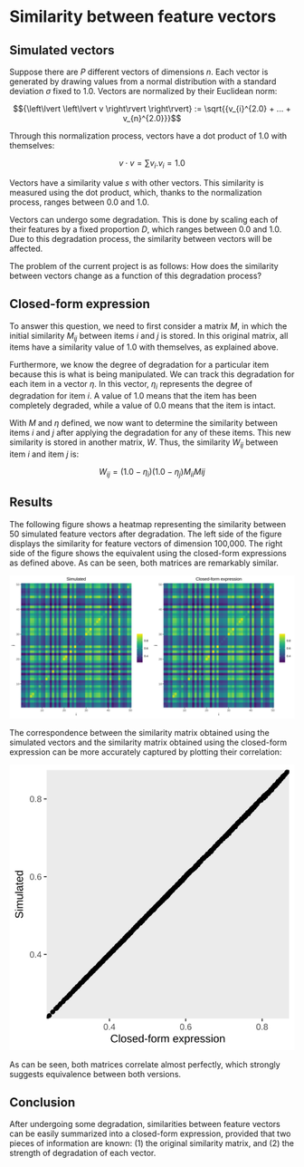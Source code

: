 # Similarity between feature vectors

## Simulated vectors

Suppose there are $P$ different vectors of dimensions $n$. Each vector is generated by drawing values from a normal distribution with a standard deviation $\sigma$ fixed to 1.0. Vectors are normalized by their Euclidean norm:

$${\left\lvert \left\lvert v \right\rvert \right\rvert}  := \sqrt{{v_{i}^{2.0} + ... + v_{n}^{2.0}}}$$

Through this normalization process, vectors have a dot product of 1.0 with themselves:

$$ v \cdot v = \sum{v_{i} . v_{i}} = 1.0 $$

Vectors have a similarity value $s$ with other vectors. This similarity is measured using the dot product, which, thanks to the normalization process, ranges between 0.0 and 1.0.

Vectors can undergo some degradation. This is done by scaling each of their features by a fixed proportion $D$, which ranges between 0.0 and 1.0. Due to this degradation process, the similarity between vectors will be affected.

The problem of the current project is as follows: How does the similarity between vectors change as a function of this degradation process?

## Closed-form expression

To answer this question, we need to first consider a matrix $M$, in which the initial similarity $M_{ij}$ between items $i$ and $j$ is stored. In this original matrix, all items have a similarity value of 1.0 with themselves, as explained above.

Furthermore, we know the degree of degradation for a particular item because this is what is being manipulated. We can track this degradation for each item in a vector $\eta$. In this vector, $\eta_{i}$ represents the degree of degradation for item $i$. A value of 1.0 means that the item has been completely degraded, while a value of 0.0 means that the item is intact.

With $M$ and $\eta$ defined, we now want to determine the similarity between items $i$ and $j$ after applying the degradation for any of these items. This new similarity is stored in another matrix, $W$. Thus, the similarity $W_{ij}$ between item $i$ and item $j$ is:

$$ W_{ij} = (1.0 - \eta_{i}) (1.0 - \eta_{j}) M_{ii} M{ij} $$

## Results

The following figure shows a heatmap representing the similarity between 50 simulated feature vectors after degradation. The left side of the figure displays the similarity for feature vectors of dimension 100,000. The right side of the figure shows the equivalent using the closed-form expressions as defined above. As can be seen, both matrices are remarkably similar.

![](./implementation/plots/sim_x.svg)

The correspondence between the similarity matrix obtained using the simulated vectors and the similarity matrix obtained using the closed-form expression can be more accurately captured by plotting their correlation:

![](./implementation/plots/correlation.svg)

As can be seen, both matrices correlate almost perfectly, which strongly suggests equivalence between both versions.

## Conclusion

After undergoing some degradation, similarities between feature vectors can be easily summarized into a closed-form expression, provided that two pieces of information are known: (1) the original similarity matrix, and (2) the strength of degradation of each vector.
